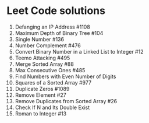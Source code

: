 # Leet Code solutions

1. Defanging an IP Address #1108
2. Maximum Depth of Binary Tree #104
3. Single Number #136
4. Number Complement #476
5. Convert Binary Number in a Linked List to Integer #12
6. Teemo Attacking #495
7. Merge Sorted Array #88
8. Max Consecutive Ones #485
9. Find Numbers with Even Number of Digits
10. Squares of a Sorted Array #977
11. Duplicate Zeros #1089
12. Remove Element #27
13. Remove Duplicates from Sorted Array #26
14. Check If N and Its Double Exist
15. Roman to Integer #13
